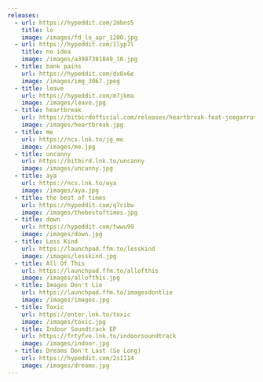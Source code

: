 ```yaml
---
releases:
  - url: https://hypeddit.com/2mbns5
    title: lo
    image: /images/fd_lo_apr_1200.jpg
  - url: https://hypeddit.com/1lyp7l
    title: no idea
    image: /images/a3987381849_10.jpg
  - title: bank pains
    url: https://hypeddit.com/dx8x6e
    image: /images/img_3067.jpeg
  - title: leave
    url: https://hypeddit.com/m7jkma
    image: /images/leave.jpg
  - title: heartbreak
    url: https://bitbirdofficial.com/releases/heartbreak-feat-joegarratt
    image: /images/heartbreak.jpg
  - title: me
    url: https://ncs.lnk.to/jg_me
    image: /images/me.jpg
  - title: uncanny
    url: https://bitbird.lnk.to/uncanny
    image: /images/uncanny.jpg
  - title: aya
    url: https://ncs.lnk.to/aya
    image: /images/aya.jpg
  - title: the best of times
    url: https://hypeddit.com/q7cibw
    image: /images/thebestoftimes.jpg
  - title: down
    url: https://hypeddit.com/twwu99
    image: /images/down.jpg
  - title: Less Kind
    url: https://launchpad.ffm.to/lesskind
    image: /images/lesskind.jpg
  - title: All Of This
    url: https://launchpad.ffm.to/allofthis
    image: /images/allofthis.jpg
  - title: Images Don't Lie
    url: https://launchpad.ffm.to/imagesdontlie
    image: /images/images.jpg
  - title: Toxic
    url: https://enter.lnk.to/toxic
    image: /images/toxic.jpg
  - title: Indoor Soundtrack EP
    url: https://frtyfve.lnk.to/indoorsoundtrack
    image: /images/indoor.jpg
  - title: Dreams Don't Last (So Long)
    url: https://hypeddit.com/2s1114
    image: /images/dreams.jpg
---
```

